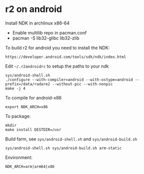 r2 on android
=============

Install NDK in archlinux x86-64
 - Enable multilib repo in pacman.conf
 - pacman -S lib32-glibc lib32-zlib

To build r2 for android you need to install the NDK:

    https://developer.android.com/tools/sdk/ndk/index.html

Edit `~/.r2androidrc` to setup the paths to your ndk

    sys/android-shell.sh
    ./configure --with-compiler=android --with-ostype=android --prefix=/data/radare2 --without-pic --with-nonpic
    make -j 4

To compile for android-x86

    export NDK_ARCH=x86

To package:

    mkdir
    make install DESTDIR=/usr

Build farm, see `sys/android-shell.sh` and `sys/android-build.sh`

    sys/android-shell.sh sys/android-build.sh arm-static

Environment:

    NDK_ARCH=arm|arm64|x86
